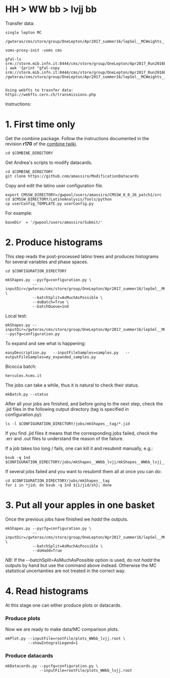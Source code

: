 HH > WW bb > lvjj bb
====

Transfer data:

    single lepton MC
    
    /gwteras/cms/store/group/OneLepton/Apr2017_summer16/lepSel__MCWeights__bSFLpTEffMulti__cleanTauMC/

    voms-proxy-init -voms cms

    gfal-ls srm://storm.mib.infn.it:8444/cms/store/group/OneLepton/Apr2017_Run2016B_RemAOD/lepSel__EpTCorr__TrigMakerData__cleanTauData__hadd/ | awk '{print "gfal-copy srm://storm.mib.infn.it:8444/cms/store/group/OneLepton/Apr2017_Run2016B_RemAOD/lepSel__EpTCorr__TrigMakerData__cleanTauData__hadd/"$1"  /gwteras/cms/store/group/OneLepton/Apr2017_summer16/lepSel__MCWeights__bSFLpTEffMulti__cleanTauMC/"$1}'

    
    Using webfts to trasnfer data: 
    https://webfts.cern.ch/transmissions.php
    

Instructions:


# 1. First time only

Get the combine package. Follow the instructions documented in the revision **r170** of the [combine twiki](https://twiki.cern.ch/twiki/bin/view/CMS/SWGuideHiggsAnalysisCombinedLimit#ROOT6_SLC6_release_CMSSW_7_4_X).

    cd $COMBINE_DIRECTORY

Get Andrea's scripts to modify datacards.

    cd $COMBINE_DIRECTORY
    git clone https://github.com/amassiro/ModificationDatacards

Copy and edit the latino user configuration file.

    export CMSSW_DIRECTORY=/gwpool/users/amassiro/CMSSW_8_0_26_patch1/src
    cd $CMSSW_DIRECTORY/LatinoAnalysis/Tools/python
    cp userConfig_TEMPLATE.py userConfig.py

For example:

    baseDir  = '/gwpool/users/amassiro/Submit/'

    
# 2. Produce histograms

This step reads the post-processed latino trees and produces histograms for several variables and phase spaces.

    cd $CONFIGURATION_DIRECTORY

    mkShapes.py --pycfg=configuration.py \
                --inputDir=/gwteras/cms/store/group/OneLepton/Apr2017_summer16/lepSel__MCWeights__bSFLpTEffMulti__cleanTauMC/ \
                --batchSplit=AsMuchAsPossible \
                --doBatch=True \
                --batchQueue=1nd

Local test:

    mkShapes.py --inputDir=/gwteras/cms/store/group/OneLepton/Apr2017_summer16/lepSel__MCWeights__bSFLpTEffMulti__cleanTauMC --pycfg=configuration.py
 
To expand and see what is happening:

    easyDescription.py   --inputFileSamples=samples.py   --outputFileSamples=my_expanded_samples.py


Bicocca batch:

    hercules.hcms.it
    
    
The jobs can take a while, thus it is natural to check their status.

    mkBatch.py --status

After all your jobs are finished, and before going to the next step, check the .jid files in the following output directory (tag is specified in configuration.py):

    ls -l $CONFIGURATION_DIRECTORY/jobs/mkShapes__tag/*.jid
    
If you find .jid files it means that the corresponding jobs failed, check the .err and .out files to understand the reason of the failure.

If a job takes too long / fails, one can kill it and resubmit manually, e.g.:

    bsub -q 1nd $CONFIGURATION_DIRECTORY/jobs/mkShapes__WWbb_lvjj/mkShapes__WWbb_lvjj__hww2l2v_13TeV_em_mp_1j__top2.sh

If several jobs failed and you want to resubmit them all at once you can do:

    cd $CONFIGURATION_DIRECTORY/jobs/mkShapes__tag
    for i in *jid; do bsub -q 1nd ${i/jid/sh}; done

# 3. Put all your apples in one basket

Once the previous jobs have finished we _hadd_ the outputs.

    mkShapes.py --pycfg=configuration.py \
                --inputDir=/gwteras/cms/store/group/OneLepton/Apr2017_summer16/lepSel__MCWeights__bSFLpTEffMulti__cleanTauMC/ \
                --batchSplit=AsMuchAsPossible \
                --doHadd=True
                
*NB*: If the --batchSplit=AsMuchAsPossible option is used, do not _hadd_ the outputs by hand but use the command above instead. Otherwise the MC statistical uncertainties are not treated in the correct way.


# 4. Read histograms

At this stage one can either produce plots or datacards.

### Produce plots

Now we are ready to make data/MC comparison plots.

    mkPlot.py --inputFile=rootFile/plots_WWbb_lvjj.root \
              --showIntegralLegend=1


### Produce datacards

    mkDatacards.py --pycfg=configuration.py \
                   --inputFile=rootFile/plots_WWbb_lvjj.root

                   
                   
                   
                   
